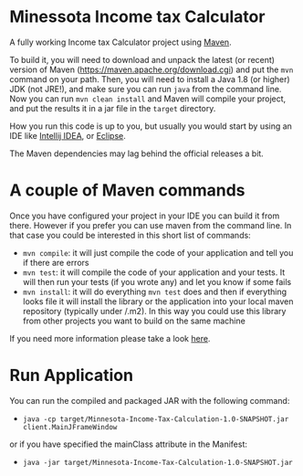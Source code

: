 # Minessota Income tax Calculator

A fully working Income tax Calculator project using [Maven](https://maven.apache.org/).

To build it, you will need to download and unpack the latest (or recent) version of Maven (https://maven.apache.org/download.cgi)
and put the `mvn` command on your path.
Then, you will need to install a Java 1.8 (or higher) JDK (not JRE!), and make sure you can run `java` from the command line.
Now you can run `mvn clean install` and Maven will compile your project, 
and put the results it in a jar file in the `target` directory.

How you run this code is up to you, but usually you would start by using an IDE like [Intellij IDEA](https://www.jetbrains.com/idea/), or [Eclipse](https://eclipse.org/ide/).

The Maven dependencies may lag behind the official releases a bit.


# A couple of Maven commands

Once you have configured your project in your IDE you can build it from there. However if you prefer you can use maven from the command line. In that case you could be interested in this short list of commands:

* `mvn compile`: it will just compile the code of your application and tell you if there are errors
* `mvn test`: it will compile the code of your application and your tests. It will then run your tests (if you wrote any) and let you know if some fails
* `mvn install`: it will do everything `mvn test` does and then if everything looks file it will install the library or the application into your local maven repository (typically under <USER FOLDER>/.m2). In this way you could use this library from other projects you want to build on the same machine

If you need more information please take a look [here](https://maven.apache.org/guides/getting-started/maven-in-five-minutes.html).

# Run Application

You can run the compiled and packaged JAR with the following command:
- `java -cp target/Minnesota-Income-Tax-Calculation-1.0-SNAPSHOT.jar client.MainJFrameWindow`

or if you have specified the mainClass attribute in the Manifest:
- `java -jar target/Minnesota-Income-Tax-Calculation-1.0-SNAPSHOT.jar`

